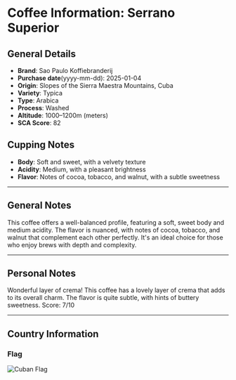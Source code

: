 # Coffee Information: Serrano Superior
## General Details
* **Brand**: Sao Paulo Koffiebranderij  
* **Purchase date**(yyyy-mm-dd): 2025-01-04 
* **Origin**: Slopes of the Sierra Maestra Mountains, Cuba
* **Variety**: Typica
* **Type**: Arabica
* **Process**: Washed
* **Altitude**: 1000–1200m (meters) 
* **SCA Score**: 82
## Cupping Notes
* **Body**: Soft and sweet, with a velvety texture
* **Acidity**: Medium, with a pleasant brightness
* **Flavor**: Notes of cocoa, tobacco, and walnut, with a subtle sweetness

---
## General Notes
This coffee offers a well-balanced profile, featuring a soft, sweet body and medium acidity. The flavor is nuanced, with notes of cocoa, tobacco, and walnut that complement each other perfectly. It's an ideal choice for those who enjoy brews with depth and complexity.

---
## Personal Notes
Wonderful layer of crema! This coffee has a lovely layer of crema that adds to its overall charm. The flavor is quite subtle, with hints of buttery sweetness. Score: 7/10

---
## Country Information
### Flag
![Cuban Flag](https://upload.wikimedia.org/wikipedia/commons/b/bd/Flag_of_Cuba.svg)